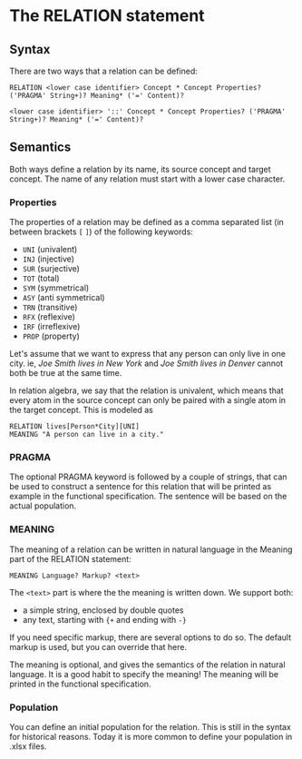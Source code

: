 # The RELATION statement

## Syntax
There are two ways that a relation can be defined:

```
RELATION <lower case identifier> Concept * Concept Properties? ('PRAGMA' String+)? Meaning* ('=' Content)?
```

```
<lower case identifier> '::' Concept * Concept Properties? ('PRAGMA' String+)? Meaning* ('=' Content)?
```
## Semantics
Both ways define a relation by its name, its source concept and target concept. The name of any relation must start with a lower case character. 

### Properties
The properties of a relation may be defined as a comma separated list (in between brackets `[` `]`) of the following keywords:
* `UNI` (univalent)
* `INJ` (injective)
* `SUR` (surjective)
* `TOT` (total)
* `SYM` (symmetrical)
* `ASY` (anti symmetrical)
* `TRN` (transitive)
* `RFX` (reflexive)
* `IRF` (irreflexive)
* `PROP` (property)

Let's assume that we want to express that any person can only live in one city. ie, *Joe Smith lives in New York* and *Joe Smith lives in Denver* cannot both be true at the same time. 

In relation algebra, we say that the relation is univalent, which means that every atom in the source concept can only be paired with a single atom in the target concept. This is modeled as

    RELATION lives[Person*City][UNI]
    MEANING "A person can live in a city."


### PRAGMA
The optional PRAGMA keyword is followed by a couple of strings, that can be used to construct a sentence for this relation that will be printed as example in the functional specification. The sentence will be based on the actual population.


### MEANING

The meaning of a relation can be written in natural language in the Meaning part of the RELATION statement:

```
MEANING Language? Markup? <text>
```
The `<text>` part is where the the meaning is written down. We support both:
* a simple string, enclosed by double quotes
* any text, starting with `{+` and ending with `-}` 

If you need specific markup, there are several options to do so. The default markup is used, but you can override that here. 

The meaning is optional, and gives the semantics of the relation in natural language. It is a good habit to specify the meaning! The meaning will be printed in the functional specification.

### Population
You can define an initial population for the relation. This is still in the syntax for historical reasons. Today it is more common to define your population in .xlsx files. 


